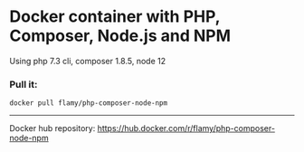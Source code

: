 Docker container with PHP, Composer, Node.js and NPM
===

Using php 7.3 cli, composer 1.8.5, node 12

### Pull it:
```
docker pull flamy/php-composer-node-npm
```

---
Docker hub repository: https://hub.docker.com/r/flamy/php-composer-node-npm
